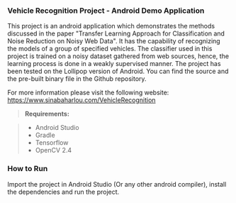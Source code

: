 ### Vehicle Recognition Project - Android Demo Application
This project is an android application which demonstrates the methods discussed in the paper "Transfer Learning Approach for Classification and Noise Reduction on Noisy Web Data". It has the capability of recognizing the models of a group of specified vehicles. The classifier used in this project is trained on a noisy dataset gathered from web sources, hence, the learning process is done in a weakly supervised manner. The project has been tested on the Lollipop version of Android. You can find the source and the pre-built binary file in the Github repository.

For more information please visit the following website: https://www.sinabaharlou.com/VehicleRecognition


> **Requirements:**

> - Android Studio </br>
> - Gradle</br>
> - Tensorflow
> - OpenCV 2.4 

### How to Run 

Import the project in Android Studio (Or any other android compiler), install the dependencies and run the project.


